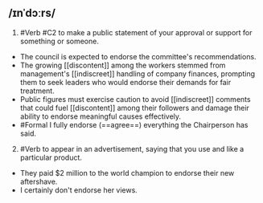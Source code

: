 ## /ɪnˈdɔːrs/
1. #Verb
#C2
to make a public statement of your approval or support for something or someone.  

- The council is expected to endorse the committee's recommendations. 
- The growing [[discontent]] among the workers stemmed from management's [[indiscreet]] handling of company finances, prompting them to seek leaders who would endorse their demands for fair treatment.
- Public figures must exercise caution to avoid [[indiscreet]] comments that could fuel [[discontent]] among their followers and damage their ability to endorse meaningful causes effectively.
- #Formal
  I fully endorse (==agree==) everything the Chairperson has said.

2. #Verb 
to appear in an advertisement, saying that you use and like a particular product.

- They paid $2 million to the world champion to endorse their new aftershave.
- I certainly don't endorse her views.